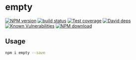 # empty



[![NPM version][npm-image]][npm-url]
[![build status][travis-image]][travis-url]
[![Test coverage][codecov-image]][codecov-url]
[![David deps][david-image]][david-url]
[![Known Vulnerabilities][snyk-image]][snyk-url]
[![NPM download][download-image]][download-url]

[npm-image]: https://img.shields.io/npm/v/empty.svg?style=flat-square
[npm-url]: https://npmjs.org/package/empty
[travis-image]: https://img.shields.io/travis//empty.svg?style=flat-square
[travis-url]: https://travis-ci.org//empty
[codecov-image]: https://codecov.io/gh//empty/branch/master/graph/badge.svg
[codecov-url]: https://codecov.io/gh//empty
[david-image]: https://img.shields.io/david//empty.svg?style=flat-square
[david-url]: https://david-dm.org//empty
[snyk-image]: https://snyk.io/test/npm/empty/badge.svg?style=flat-square
[snyk-url]: https://snyk.io/test/npm/empty
[download-image]: https://img.shields.io/npm/dm/empty.svg?style=flat-square
[download-url]: https://npmjs.org/package/empty

## Usage

```bash
npm i empty --save
```
